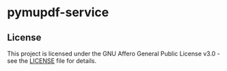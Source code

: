 # pymupdf-service
## License

This project is licensed under the GNU Affero General Public License v3.0 - see the [LICENSE](LICENSE) file for details.
